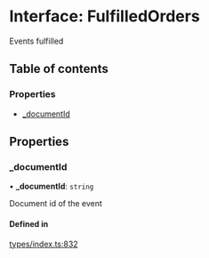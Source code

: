 # Interface: FulfilledOrders

Events fulfilled

## Table of contents

### Properties

- [\_documentId](FulfilledOrders.md#_documentid)

## Properties

### \_documentId

• **\_documentId**: `string`

Document id of the event

#### Defined in

[types/index.ts:832](https://github.com/nevermined-io/react-components/blob/fb2f21e/catalog/src/types/index.ts#L832)
